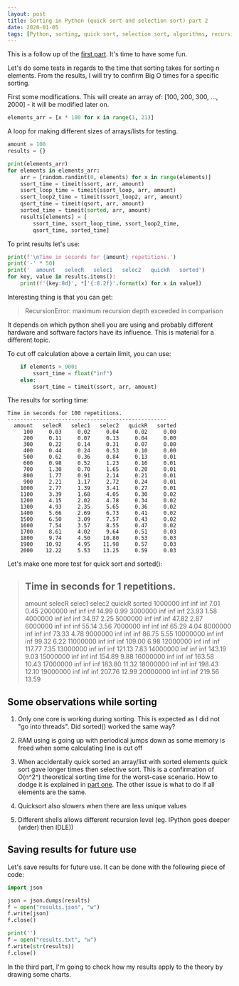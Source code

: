 ```yaml
---
layout: post
title: Sorting in Python (quick sort and selection sort) part 2 
date: 2020-01-05
tags: [Python, sorting, quick sort, selection sort, algorithms, recursion]
---
```


This is a follow up of the [first part](./sorting_in_python/). It's time to have some fun.

Let's do some tests in regards to the time that sorting takes for sorting n elements. From the results, I will try to confirm Big O times for a specific sorting.

First some modifications. This will create an array of: [100, 200, 300, ..., 2000] - it will be modified later on. 

```python
elements_arr = [x * 100 for x in range(1, 21)]
````

A loop for making different sizes of arrays/lists for testing.

```python
amount = 100
results = {}

print(elements_arr)
for elements in elements_arr:
	arr = [random.randint(0, elements) for x in range(elements)]
	ssort_time = timeit(ssort, arr, amount)
	ssort_loop_time = timeit(ssort_loop, arr, amount)
	ssort_loop2_time = timeit(ssort_loop2, arr, amount)
	qsort_time = timeit(qsort, arr, amount)
	sorted_time = timeit(sorted, arr, amount)
	results[elements] = [
		ssort_time, ssort_loop_time, ssort_loop2_time,
		qsort_time, sorted_time]
```

To print results let's use:

```python
print(f'\nTime in seconds for {amount} repetitions.')
print('-' * 50)
print('  amount   selecR   selec1   selec2   quickR   sorted')
for key, value in results.items():
	print(f'{key:8d}', *['{:8.2f}'.format(x) for x in value])
```

Interesting thing is that you can get:
> RecursionError: maximum recursion depth exceeded in comparison

It depends on which python shell you are using and probably different hardware and software factors have its influence. This is material for a different topic.

To cut off calculation above a certain limit, you can use:

```python
	if elements > 900:
		ssort_time = float("inf")
	else:
		ssort_time = timeit(ssort, arr, amount)
```

The results for sorting time:

```
Time in seconds for 100 repetitions.
--------------------------------------------------
  amount   selecR   selec1   selec2   quickR   sorted
     100     0.03     0.02     0.04     0.02     0.00
     200     0.11     0.07     0.13     0.04     0.00
     300     0.22     0.14     0.31     0.07     0.00
     400     0.44     0.24     0.53     0.10     0.00
     500     0.62     0.36     0.84     0.13     0.01
     600     0.98     0.52     1.23     0.16     0.01
     700     1.30     0.70     1.65     0.20     0.01
     800     1.77     0.91     2.14     0.21     0.01
     900     2.21     1.17     2.72     0.24     0.01
    1000     2.77     1.39     3.41     0.27     0.01
    1100     3.39     1.68     4.05     0.30     0.02
    1200     4.15     2.02     4.78     0.34     0.02
    1300     4.93     2.35     5.65     0.36     0.02
    1400     5.66     2.69     6.73     0.41     0.02
    1500     6.50     3.09     7.57     0.43     0.02
    1600     7.54     3.57     8.55     0.47     0.02
    1700     8.61     4.02     9.64     0.51     0.03
    1800     9.74     4.50    10.80     0.53     0.03
    1900    10.92     4.95    11.98     0.57     0.03
    2000    12.22     5.53    13.25     0.59     0.03
```

Let's make one more test for quick sort and sorted():

> Time in seconds for 1 repetitions.
> --------------------------------------------------
>  amount   selecR   selec1   selec2   quickR   sorted
>  1000000      inf      inf      inf     7.01     0.45
>  2000000      inf      inf      inf    14.99     0.99
>  3000000      inf      inf      inf    23.93     1.58
>  4000000      inf      inf      inf    34.97     2.25
>  5000000      inf      inf      inf    47.82     2.87
>  6000000      inf      inf      inf    55.14     3.56
>  7000000      inf      inf      inf    65.29     4.04
>  8000000      inf      inf      inf    73.33     4.78
>  9000000      inf      inf      inf    86.75     5.55
> 10000000      inf      inf      inf    99.32     6.22
> 11000000      inf      inf      inf   109.00     6.98
> 12000000      inf      inf      inf   117.77     7.35
> 13000000      inf      inf      inf   121.13     7.83
> 14000000      inf      inf      inf   143.19     9.03
> 15000000      inf      inf      inf   154.89     9.88
> 16000000      inf      inf      inf   163.58    10.43
> 17000000      inf      inf      inf   183.80    11.32
> 18000000      inf      inf      inf   198.43    12.10
> 19000000      inf      inf      inf   207.76    12.99
> 20000000      inf      inf      inf   219.56    13.59

## Some observations while sorting

1. Only one core is working during sorting. This is expected as I did not "go into threads". Did sorted() worked the same way?

2. RAM using is going up with periodical jumps down as some memory is freed when some calculating line is cut off

3. When accidentally quick sorted an array/list with sorted elements quick sort gave longer times then selective sort. This is a confirmation of O(n^2^) theoretical sorting time for the worst-case scenario. How to dodge it is explained in [part one](./sorting_in_python/). The other issue is what to do if all elements are the same.

4. Quicksort also slowers when there are less unique values

5. Different shells allows different recursion level (eg. IPython goes deeper (wider) then IDLE))


## Saving results for future use

Let's save results for future use. It can be done with the following piece of code:

```python
import json

json = json.dumps(results)
f = open("results.json", "w")
f.write(json)
f.close()

print('')
f = open("results.txt", "w")
f.write(str(results))
f.close()
```

In the third part, I'm going to check how my results apply to the theory by drawing some charts.
